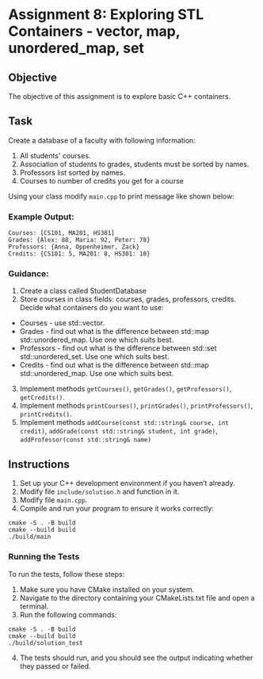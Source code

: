 # Assignment 8: Exploring STL Containers - vector, map, unordered_map, set

## Objective
The objective of this assignment is to explore basic C++ containers.

## Task
Create a database of a faculty with following information:
1. All students' courses.
2. Association of students to grades, students must be sorted by names.
3. Professors list sorted by names.
4. Courses to number of credits you get for a course

Using your class modify `main.cpp` to print message like shown below:

### Example Output:

```
Courses: [CS101, MA201, HS301]
Grades: {Alex: 88, Maria: 92, Peter: 78}
Professors: {Anna, Oppenheimer, Zack}
Credits: {CS101: 5, MA201: 8, HS301: 10}
```

### Guidance:

1. Create a class called StudentDatabase
2. Store courses in class fields: courses, grades, professors, credits. Decide what containers do you want to use:
- Courses - use std::vector.
- Grades - find out what is the difference between std::map std::unordered_map. Use one which suits best.
- Professors - find out what is the difference between std::set std::unordered_set. Use one which suits best.
- Credits - find out what is the difference between std::map std::unordered_map. Use one which suits best.
3. Implement methods `getCourses()`, `getGrades()`, `getProfessors()`, `getCredits()`.
4. Implement methods `printCourses()`, `printGrades()`, `printProfessors()`, `printCredits()`.
5. Implement methods `addCourse(const std::string& course, int credit)`, `addGrade(const std::string& student, int grade)`, `addProfessor(const std::string& name)`

## Instructions
1. Set up your C++ development environment if you haven’t already.
2. Modify file `include/solution.h` and function in it.
3. Modify file `main.cpp`.
4. Compile and run your program to ensure it works correctly:
```shell
cmake -S . -B build
cmake --build build
./build/main
```

### Running the Tests
To run the tests, follow these steps:

1. Make sure you have CMake installed on your system.
2. Navigate to the directory containing your CMakeLists.txt file and open a terminal.
3. Run the following commands:
```shell
cmake -S . -B build
cmake --build build
./build/solution_test
```
4. The tests should run, and you should see the output indicating whether they passed or failed.

